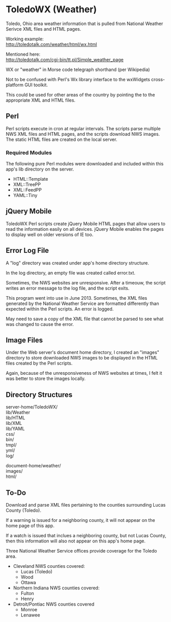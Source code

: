 # ToledoWX (Weather)

Toledo, Ohio area weather information that is pulled from National Weather Serivce XML files and HTML pages.

Working example:  
http://toledotalk.com/weather/html/wx.html

Mentioned here:  
http://toledotalk.com/cgi-bin/tt.pl/Simple_weather_page


WX or "weather" in Morse code telegraph shorthand (per Wikipedia)

Not to be confused with Perl's Wx library interface to the wxWidgets cross-platform GUI toolkit.

This could be used for other areas of the country by pointing the to the appropriate XML and HTML files.



## Perl

Perl scripts execute in cron at regular intervals. The scripts parse multiple NWS XML files and HTML pages, and the scripts download NWS images. The static HTML files are created on the local server.



### Required Modules

The following pure Perl modules were downloaded and included within this app's lib directory on the server.

* HTML::Template
* XML::TreePP
* XML::FeedPP
* YAML::Tiny



## jQuery Mobile

ToledoWX Perl scripts create jQuery Mobile HTML pages that allow users to read the information easily on all devices. jQuery Mobile enables the pages to display well on older versions of IE too.


## Error Log File

A "log" directory was created under app's home directory structure. 

In the log directory, an empty file was created called error.txt.

Sometimes, the NWS websites are unresponsive. After a timeouw, the script writes an error message to the log file, and the script exits.

This program went into use in June 2013. Sometimes, the XML files generated by the National Weather Service are formatted differently than expected within the Perl scripts. An error is logged.

May need to save a copy of the XML file that cannot be parsed to see what was changed to cause the error.


## Image Files

Under the Web server's document home directory, I created an "images" directory to store downloaded NWS images to be displayed in the HTML files created by the Perl scripts.
 
Again, because of the unresponsiveness of NWS websites at times, I felt it was better to store the images locally.


## Directory Structures

server-home/ToledoWX/  
lib/Weather  
lib/HTML  
lib/XML  
lib/YAML  
css/  
bin/  
tmpl/  
yml/  
log/  
 
 
document-home/weather/  
images/  
html/  
 
 
## To-Do

Download and parse XML files pertaining to the counties surrounding Lucas County (Toledo).

If a warning is issued for a neighboring county, it will not appear on the home page of this app.

If a watch is issued that inclues a neighboring county, but not Lucas County, then this information will also not appear on this app's home page.

Three National Weather Service offices provide coverage for the Toledo area.

* Cleveland NWS counties covered:
  * Lucas (Toledo)
  * Wood 
  * Ottawa
* Northern Indiana NWS counties covered:
  * Fulton
  * Henry
* Detroit/Pontiac NWS counties covered
  * Monroe
  * Lenawee



